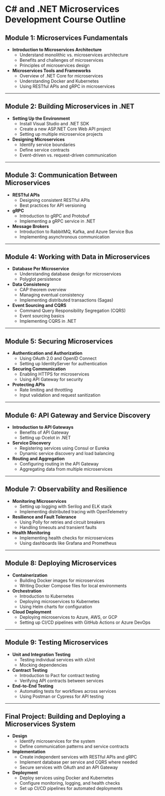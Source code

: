 # C# and .NET Microservices Development Course Outline

## **Module 1: Microservices Fundamentals**
- **Introduction to Microservices Architecture**
  - Understand monolithic vs. microservices architecture
  - Benefits and challenges of microservices
  - Principles of microservices design
- **Microservices Tools and Frameworks**
  - Overview of .NET Core for microservices
  - Understanding Docker and Kubernetes
  - Using RESTful APIs and gRPC in microservices

---

## **Module 2: Building Microservices in .NET**
- **Setting Up the Environment**
  - Install Visual Studio and .NET SDK
  - Create a new ASP.NET Core Web API project
  - Setting up multiple microservice projects
- **Designing Microservices**
  - Identify service boundaries
  - Define service contracts
  - Event-driven vs. request-driven communication

---

## **Module 3: Communication Between Microservices**
- **RESTful APIs**
  - Designing consistent RESTful APIs
  - Best practices for API versioning
- **gRPC**
  - Introduction to gRPC and Protobuf
  - Implementing a gRPC service in .NET
- **Message Brokers**
  - Introduction to RabbitMQ, Kafka, and Azure Service Bus
  - Implementing asynchronous communication

---

## **Module 4: Working with Data in Microservices**
- **Database Per Microservice**
  - Understanding database design for microservices
  - Polyglot persistence
- **Data Consistency**
  - CAP theorem overview
  - Managing eventual consistency
  - Implementing distributed transactions (Sagas)
- **Event Sourcing and CQRS**
  - Command Query Responsibility Segregation (CQRS)
  - Event sourcing basics
  - Implementing CQRS in .NET

---

## **Module 5: Securing Microservices**
- **Authentication and Authorization**
  - Using OAuth 2.0 and OpenID Connect
  - Setting up IdentityServer for authentication
- **Securing Communication**
  - Enabling HTTPS for microservices
  - Using API Gateway for security
- **Protecting APIs**
  - Rate limiting and throttling
  - Input validation and request sanitization

---

## **Module 6: API Gateway and Service Discovery**
- **Introduction to API Gateways**
  - Benefits of API Gateway
  - Setting up Ocelot in .NET
- **Service Discovery**
  - Registering services using Consul or Eureka
  - Dynamic service discovery and load balancing
- **Routing and Aggregation**
  - Configuring routing in the API Gateway
  - Aggregating data from multiple microservices

---

## **Module 7: Observability and Resilience**
- **Monitoring Microservices**
  - Setting up logging with Serilog and ELK stack
  - Implementing distributed tracing with OpenTelemetry
- **Resilience and Fault Tolerance**
  - Using Polly for retries and circuit breakers
  - Handling timeouts and transient faults
- **Health Monitoring**
  - Implementing health checks for microservices
  - Using dashboards like Grafana and Prometheus

---

## **Module 8: Deploying Microservices**
- **Containerization**
  - Building Docker images for microservices
  - Writing Docker Compose files for local environments
- **Orchestration**
  - Introduction to Kubernetes
  - Deploying microservices to Kubernetes
  - Using Helm charts for configuration
- **Cloud Deployment**
  - Deploying microservices to Azure, AWS, or GCP
  - Setting up CI/CD pipelines with GitHub Actions or Azure DevOps

---

## **Module 9: Testing Microservices**
- **Unit and Integration Testing**
  - Testing individual services with xUnit
  - Mocking dependencies
- **Contract Testing**
  - Introduction to Pact for contract testing
  - Verifying API contracts between services
- **End-to-End Testing**
  - Automating tests for workflows across services
  - Using Postman or Cypress for API testing

---

## **Final Project: Building and Deploying a Microservices System**
- **Design**
  - Identify microservices for the system
  - Define communication patterns and service contracts
- **Implementation**
  - Create independent services with RESTful APIs and gRPC
  - Implement database per service and CQRS where needed
  - Secure services with OAuth and an API Gateway
- **Deployment**
  - Deploy services using Docker and Kubernetes
  - Configure monitoring, logging, and health checks
  - Set up CI/CD pipelines for automated deployments
